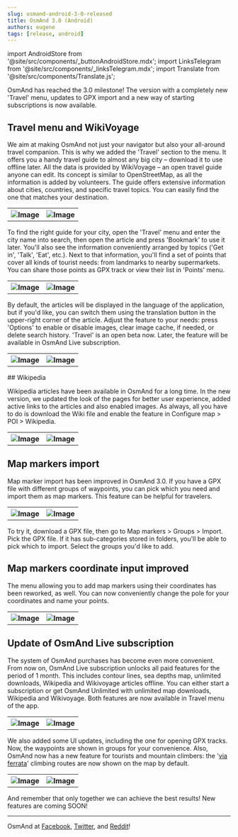 ```yaml
---
slug: osmand-android-3-0-released
title: OsmAnd 3.0 (Android)
authors: eugene
tags: [release, android]
---
```

import AndroidStore from '@site/src/components/_buttonAndroidStore.mdx';
import LinksTelegram from '@site/src/components/_linksTelegram.mdx';
import Translate from '@site/src/components/Translate.js';

OsmAnd has reached the 3.0 milestone! The version with a completely new 'Travel' menu, updates to GPX import and a new way of starting subscriptions is now available.

<!--truncate-->

## Travel menu and WikiVoyage

We aim at making OsmAnd not just your navigator but also your all-around travel companion. This is why we added the 'Travel' section to the menu. It offers you a handy travel guide to almost any big city – download it to use offline later.
All the data is provided by WikiVoyage – an open travel guide anyone can edit. Its concept is similar to OpenStreetMap, as all the information is added by volunteers. The guide offers extensive information about cities, countries, and specific travel topics. You can easily find the one that matches your destination.

<table class="blogimage">
  <tr>
    <th><img src={require('./WikiVoyage1.png').default} alt="Image"/></th>
    <th><img src={require('./WikiVoyage2.png').default} alt="Image"/></th>
      </tr>
</table> 

To find the right guide for your city, open the 'Travel' menu and enter the city name into search, then open the article and press 'Bookmark' to use it later. You'll also see the information conveniently arranged by topics ('Get in', 'Talk', 'Eat', etc.). Next to that information, you'll find a set of points that cover all kinds of tourist needs: from landmarks to nearby supermarkets. You can share those points as GPX track or view their list in 'Points' menu.

<table class="blogimage">
  <tr>
    <th><img src={require('./WikiVoyage3.png').default} alt="Image"/></th>
    <th><img src={require('./WikiVoyage4.png').default} alt="Image"/></th>
      </tr>
</table> 

By default, the articles will be displayed in the language of the application, but if you'd like, you can switch them using the translation button in the upper-right corner of the article. Adjust the feature to your needs: press 'Options' to enable or disable images, clear image cache, if needed, or delete search history. 'Travel' is an open beta now. Later, the feature will be available in OsmAnd Live subscription.

<table class="blogimage">
  <tr>
    <th><img src={require('./WikiVoyage5.png').default} alt="Image"/></th>
    <th><img src={require('./WikiVoyage6.png').default} alt="Image"/></th>
      </tr>
</table> 
## Wikipedia

Wikipedia articles have been available in OsmAnd for a long time. In the new version, we updated the look of the pages for better user experience, added active links to the articles and also enabled images. As always, all you have to do is download the Wiki file and enable the feature in Configure map > POI > Wikipedia.


<table class="blogimage">
  <tr>
    <th><img src={require('./Wikipedia1.png').default} alt="Image"/></th>
    <th><img src={require('./Wikipedia2.png').default} alt="Image"/></th>
      </tr>
</table> 

## Map markers import

Map marker import has been improved in OsmAnd 3.0. If you have a GPX file with different groups of waypoints, you can pick which you need and import them as map markers. This feature can be helpful for travelers.

<table class="blogimage">
  <tr>
    <th><img src={require('./marker_import1.png').default} alt="Image"/></th>
    <th><img src={require('./marker_import2.png').default} alt="Image"/></th>
      </tr>
</table> 

To try it, download a GPX file, then go to Map markers > Groups > Import. Pick the GPX file. If it has sub-categories stored in folders, you'll be able to pick which to import. Select the groups you'd like to add.

## Map markers coordinate input improved

The menu allowing you to add map markers using their coordinates has been reworked, as well. You can now conveniently change the pole for your coordinates and name your points.

<table class="blogimage">
  <tr>
    <th><img src={require('./coordinate_input_1.png').default} alt="Image"/></th>
    <th><img src={require('./coordinate_input_2.png').default} alt="Image"/></th>
      </tr>
</table> 

## Update of OsmAnd Live subscription

The system of OsmAnd purchases has become even more convenient. From now on, OsmAnd Live subscription unlocks all paid features for the period of 1 month. This includes contour lines, sea depths map, unlimited downloads, Wikipedia and Wikivoyage articles offline. You can either start a subscription or get OsmAnd Unlimited with unlimited map downloads, Wikipedia and Wikivoyage. Both features are now available in Travel menu of the app.

<table class="blogimage">
  <tr>
    <th><img src={require('./subscription1.png').default} alt="Image"/></th>
    <th><img src={require('./subscription2.png').default} alt="Image"/></th>
      </tr>
</table> 

We also added some UI updates, including the one for opening GPX tracks. Now, the waypoints are shown in groups for your convenience. Also, OsmAnd now has a new feature for tourists and mountain climbers: the '<a href="https://en.wikipedia.org/wiki/Via_ferrata">via ferrata</a>' climbing routes are now shown on the map by default.

<table class="blogimage">
  <tr>
    <th><img src={require('./via_1.png').default} alt="Image"/></th>
    <th><img src={require('./via_2.png').default} alt="Image"/></th>
      </tr>
</table> 

And remember that only together we can achieve the best results!
New features are coming SOON!


____________________________ 

OsmAnd at <a href="https://www.facebook.com/osmandapp/">Facebook</a>, <a href="https://www.twitter.com/osmandapp/">Twitter</a>, and <a href="https://www.reddit.com/r/OsmAnd/">Reddit</a>!




<LinksTelegram/>
<AndroidStore/>